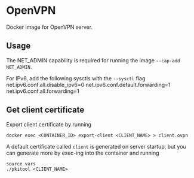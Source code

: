 # OpenVPN
Docker image for OpenVPN server.

## Usage
The NET_ADMIN capability is required for running the image `--cap-add NET_ADMIN`.

For IPv6, add the following sysctls with the `--sysctl` flag
net.ipv6.conf.all.disable_ipv6=0
net.ipv6.conf.default.forwarding=1
net.ipv6.conf.all.forwarding=1

## Get client certificate
Export client certificate by running

    docker exec <CONTAINER_ID> export-client <CLIENT_NAME> > client.ovpn

A default certificate called `client` is generated on server startup, but you
can generate more by exec-ing into the container and running

    source vars
    ./pkitool <CLIENT_NAME>

